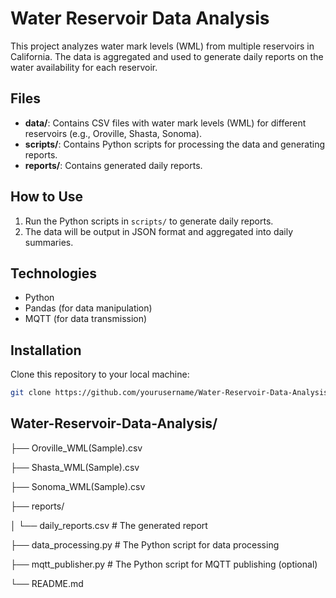# Water Reservoir Data Analysis

This project analyzes water mark levels (WML) from multiple reservoirs in California. The data is aggregated and used to generate daily reports on the water availability for each reservoir.

## Files

- **data/**: Contains CSV files with water mark levels (WML) for different reservoirs (e.g., Oroville, Shasta, Sonoma).
- **scripts/**: Contains Python scripts for processing the data and generating reports.
- **reports/**: Contains generated daily reports.

## How to Use

1. Run the Python scripts in `scripts/` to generate daily reports.
2. The data will be output in JSON format and aggregated into daily summaries.

## Technologies

- Python
- Pandas (for data manipulation)
- MQTT (for data transmission)

## Installation

Clone this repository to your local machine:
```bash
git clone https://github.com/yourusername/Water-Reservoir-Data-Analysis.git
```

## Water-Reservoir-Data-Analysis/
├── Oroville_WML(Sample).csv

├── Shasta_WML(Sample).csv

├── Sonoma_WML(Sample).csv

├── reports/

│   └── daily_reports.csv  # The generated report

├── data_processing.py  # The Python script for data processing

├── mqtt_publisher.py   # The Python script for MQTT publishing (optional)

└── README.md
